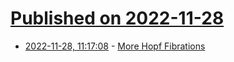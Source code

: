 # [Published on 2022-11-28](index.md)

* [2022-11-28, 11:17:08](https://news.ycombinator.com/item?id=33772223) - [More Hopf Fibrations](https://vinequai.com/morehopf)
